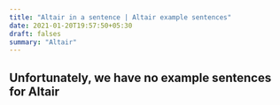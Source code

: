 ```yaml
---
title: "Altair in a sentence | Altair example sentences"
date: 2021-01-20T19:57:50+05:30
draft: falses
summary: "Altair"
---
```

## Unfortunately, we have no example sentences for Altair                 
